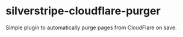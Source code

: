 # silverstripe-cloudflare-purger
Simple plugin to automatically purge pages from CloudFlare on save.
